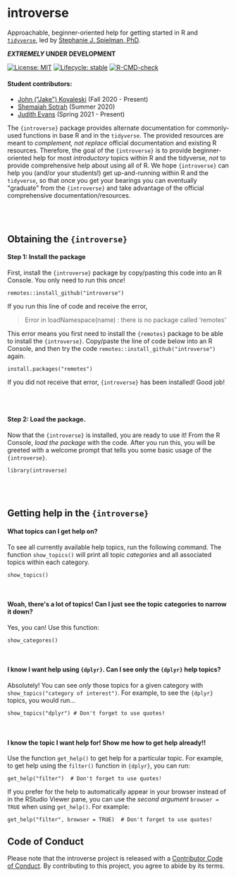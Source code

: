 # introverse

Approachable, beginner-oriented help for getting started in R and [`tidyverse`](https://www.tidyverse.org/), led by [Stephanie J. Spielman, PhD](https://spielmanlab.github.io). 

**_EXTREMELY_ UNDER DEVELOPMENT**

[![License: MIT](https://img.shields.io/badge/License-MIT-yellow.svg)](https://opensource.org/licenses/MIT)
[![Lifecycle:
stable](https://img.shields.io/badge/lifecycle-experimental-orange.svg)](https://www.tidyverse.org/lifecycle/#experimental) 
[![R-CMD-check](https://github.com/spielmanlab/introverse/workflows/R-CMD-check/badge.svg)](https://github.com/spielmanlab/introverse/actions)



#### Student contributors:
<!--
+ [Madeline ("Maddie") Greene](https://github.com/greenemadeline) (Fall 2020 - Present) -->
+ [John ("Jake") Kovaleski](https://github.com/jakekova) (Fall 2020 - Present)
+ [Shemaiah Sotrah](https://github.com/shemaiah-s) (Summer 2020)
+ [Judith Evans](https://github.com/judithepevans) (Spring 2021 - Present)



The `{introverse}` package provides alternate documentation for commonly-used functions in base R and in the `tidyverse`. The provided resources are meant to _complement, not replace_ official documentation and existing R resources. Therefore, the goal of the `{introverse}` is to provide beginner-oriented help for most _introductory_ topics within R and the tidyverse, _not_ to provide comprehensive help about using all of R. We hope `{introverse}` can help you (and/or your students!) get up-and-running within R and the `tidyverse`, so that once you get your bearings you can eventually "graduate" from the `{introverse}` and take advantage of the official comprehensive documentation/resources.

<br><br>

## Obtaining the `{introverse}`

#### Step 1: Install the package

First, install the `{introverse}` package by copy/pasting this code into an R Console. You only need to run this _once_!

```
remotes::install_github("introverse")
```

If you run this line of code and receive the error, 
> Error in loadNamespace(name) : there is no package called ‘remotes’

This error means you first need to install the `{remotes}` package to be able to install the `{introverse}`. Copy/paste the line of code below into an R Console, and then try the code `remotes::install_github("introverse")` again.

```
install.packages("remotes") 
```

If you did not receive that error, `{introverse}` has been installed! Good job!

<br><br>
 
#### Step 2: Load the package. 
Now that the `{introverse}` is installed, you are ready to use it! From the R Console, _load the package_ with the code. After you run this, you will be greeted with a welcome prompt that tells you some basic usage of the `{introverse}`.

```
library(introverse)
```

<br><br>

## Getting help in the `{introverse}`

#### What topics can I get help on?

To see all currently available help topics, run the following command. The function `show_topics()` will print all topic _categories_ and all associated topics within each category. 

```
show_topics()
```

<br>


#### Woah, there's a lot of topics! Can I just see the topic categories to narrow it down?

Yes, you can! Use this function:

```
show_categores()
```

<br>

#### I know I want help using `{dplyr}`. Can I see only the `{dplyr}` help topics?

Absolutely! You can see _only_ those topics for a given category with `show_topics("category of interest")`. For example, to see the `{dplyr}` topics, you would run...

```
show_topics("dplyr") # Don't forget to use quotes!
```

<br>

#### I know the topic I want help for! Show me how to get help already!!

Use the function `get_help()` to get help for a particular topic. For example, to get help using the `filter()` function in `{dplyr}`, you can run:

```
get_help("filter")  # Don't forget to use quotes!
```

If you prefer for the help to automatically appear in your browser instead of in the RStudio Viewer pane, you can use the _second argument_ `browser = TRUE` when using `get_help()`. For example:

```
get_help("filter", browser = TRUE)  # Don't forget to use quotes!
```

## Code of Conduct

Please note that the introverse project is released with a [Contributor Code of Conduct](https://contributor-covenant.org/version/2/0/CODE_OF_CONDUCT.html). By contributing to this project, you agree to abide by its terms.
